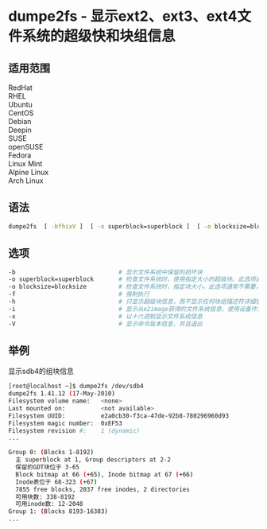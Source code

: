 # dumpe2fs - 显示ext2、ext3、ext4文件系统的超级快和块组信息



## 适用范围

<!-- <div class="svg linux">Linux</div> -->
<div class="svg redhat">RedHat</div>
<div class="svg rhel">RHEL</div>
<div class="svg ubuntu">Ubuntu</div>
<div class="svg centos">CentOS</div>
<div class="svg debian">Debian</div>
<div class="svg deepin">Deepin</div>
<div class="svg suse">SUSE</div>
<div class="svg opensuse">openSUSE</div>
<div class="svg fedora">Fedora</div>
<div class="svg linuxmint">Linux Mint</div>
<!-- <div class="svg mxlinux">MX Linux</div> -->
<div class="svg alpinelinux">Alpine Linux</div>
<div class="svg archlinux">Arch Linux</div>

## 语法

``` bash
dumpe2fs  [ -bfhixV ]  [ -o superblock=superblock ]  [ -o blocksize=blocksize ]  device
```

## 选项

``` bash
-b                             # 显示文件系统中保留的损坏块
-o superblock=superblock       # 检查文件系统时，使用指定大小的超级块。此选项通常不需要，除非文件系统向导正在检查严重损坏的文件系统的剩余部分。
-o blocksize=blocksize         # 检查文件系统时，指定块大小。此选项通常不需要，除非文件系统向导正在检查严重损坏的文件系统的剩余部分。
-f                             # 强制执行
-h                             # 只显示超级块信息，而不显示任何块组描述符详细信息
-i                             # 显示从e2image获得的文件系统信息，使用设备作为image文件的路径名。
-x                             # 以十六进制显示文件系统信息
-V                             # 显示命令版本信息，并且退出
```
## 举例
显示sdb4的组块信息
``` bash
[root@localhost ~]$ dumpe2fs /dev/sdb4
dumpe2fs 1.41.12 (17-May-2010)
Filesystem volume name:   <none>
Last mounted on:          <not available>
Filesystem UUID:          e2a0cb30-f3ca-47de-92b8-780296960d93
Filesystem magic number:  0xEF53
Filesystem revision #:    1 (dynamic)
... 

Group 0: (Blocks 1-8192)
  主 superblock at 1, Group descriptors at 2-2
  保留的GDT块位于 3-65
  Block bitmap at 66 (+65), Inode bitmap at 67 (+66)
  Inode表位于 68-323 (+67)
  7855 free blocks, 2037 free inodes, 2 directories
  可用块数: 338-8192
  可用inode数: 12-2048
Group 1: (Blocks 8193-16383)
...
```
